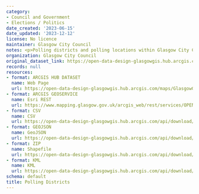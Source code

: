 ```yaml
---
category:
- Council and Government
- Elections / Politics
date_created: '2023-06-15'
date_updated: '2023-12-12'
license: No licence
maintainer: Glasgow City Council
notes: <p>Polling districts and polling locations within Glasgow City Council.</p>
organization: Glasgow City Council
original_dataset_link: https://open-data-design-glasgowgis.hub.arcgis.com/maps/GlasgowGIS::polling-districts
records: null
resources:
- format: ARCGIS HUB DATASET
  name: Web Page
  url: https://open-data-design-glasgowgis.hub.arcgis.com/maps/GlasgowGIS::polling-districts
- format: ARCGIS GEOSERVICE
  name: Esri REST
  url: https://www.mapping.glasgow.gov.uk/arcgis_web/rest/services/OPEN_DATA/Polling_Districts_Stations/MapServer/1
- format: CSV
  name: CSV
  url: https://open-data-design-glasgowgis.hub.arcgis.com/api/download/v1/items/05faa0a820f740c7ab30fb2bf363012b/csv?layers=1
- format: GEOJSON
  name: GeoJSON
  url: https://open-data-design-glasgowgis.hub.arcgis.com/api/download/v1/items/05faa0a820f740c7ab30fb2bf363012b/geojson?layers=1
- format: ZIP
  name: Shapefile
  url: https://open-data-design-glasgowgis.hub.arcgis.com/api/download/v1/items/05faa0a820f740c7ab30fb2bf363012b/shapefile?layers=1
- format: KML
  name: KML
  url: https://open-data-design-glasgowgis.hub.arcgis.com/api/download/v1/items/05faa0a820f740c7ab30fb2bf363012b/kml?layers=1
schema: default
title: Polling Districts
---
```

